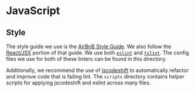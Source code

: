# JavaScript

## Style

The style guide we use is the [AirBnB Style Guide](https://github.com/airbnb/javascript).
We also follow the [React/JSX](https://github.com/airbnb/javascript/tree/master/react) portion of that guide.
We use both [`eslint`](http://eslint.org/) and [`tslint`](https://github.com/palantir/tslint).
The config files we use for both of these linters can be found in this directory.

Additionally, we recommend the use of [jscodeshift](https://github.com/facebook/jscodeshift) to automatically refactor and improve code that is failing lint.
The `scripts` directory contains helper scripts for applying jscodeshift and eslint across many files.
